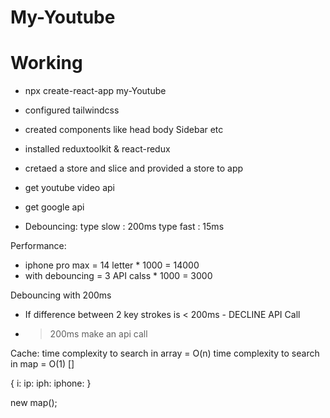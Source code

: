 # My-Youtube

# Working
- npx create-react-app my-Youtube
- configured tailwindcss 
- created components like head body Sidebar etc
- installed reduxtoolkit & react-redux
- cretaed a store and slice and provided a store to app
- get youtube video api 
- get google api

- Debouncing: 
type slow : 200ms
type fast : 15ms

Performance:
- iphone pro max = 14 letter * 1000 = 14000
- with debouncing = 3 API calss * 1000 = 3000


Debouncing with 200ms
- If difference between 2 key strokes is < 200ms - DECLINE API Call
- >200ms make an api call

Cache: 
time complexity to search in array = O(n)
time complexity to search in map = O(1)
[]

{
    i:
    ip:
    iph:
    iphone:
}

new map();